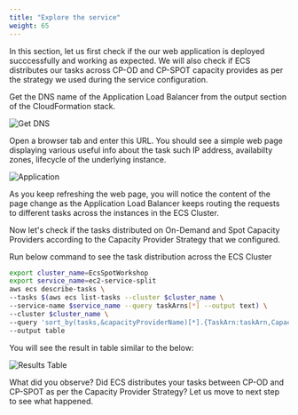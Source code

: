 ```yaml
---
title: "Explore the service"
weight: 65
---
```


In this section, let us first check if the our web application is 
deployed succcessfully and working as expected. We will also check if ECS distributes our tasks across CP-OD and CP-SPOT capacity provides as per the strategy we used during the service configuration.

Get the DNS name of the Application Load Balancer from the output section of the CloudFormation stack.

![Get DNS](/images/ecs-spot-capacity-providers/CFN.png)

Open a browser tab and enter this URL. You should see a simple web page displaying various useful info about the task such IP address, availabilty zones, lifecycle of the underlying instance. 

![Application](/images/ecs-spot-capacity-providers/app.png)

As you keep refreshing the web page, you will notice the content of the page change as the Application Load Balancer keeps routing the requests to different tasks across the instances in the ECS Cluster.

Now let's check if the tasks distributed on On-Demand and Spot Capacity Providers according to the Capacity Provider Strategy that we configured.

Run below command to see the task distribution across the ECS Cluster

```bash
export cluster_name=EcsSpotWorkshop 
export service_name=ec2-service-split
aws ecs describe-tasks \
--tasks $(aws ecs list-tasks --cluster $cluster_name \
--service-name $service_name --query taskArns[*] --output text) \
--cluster $cluster_name \
--query 'sort_by(tasks,&capacityProviderName)[*].{TaskArn:taskArn,CapacityProvider:capacityProviderName,Instance:containerInstanceArn,AZ:availabilityZone,Status:lastStatus}' \
--output table
```

You will see the result in table similar to the below:

![Results Table](/images/ecs-spot-capacity-providers/table.png)

What did you observe? Did ECS distributes your tasks between CP-OD and CP-SPOT as per the Capacity Provider Strategy?  Let us move to next step to see what happened.


